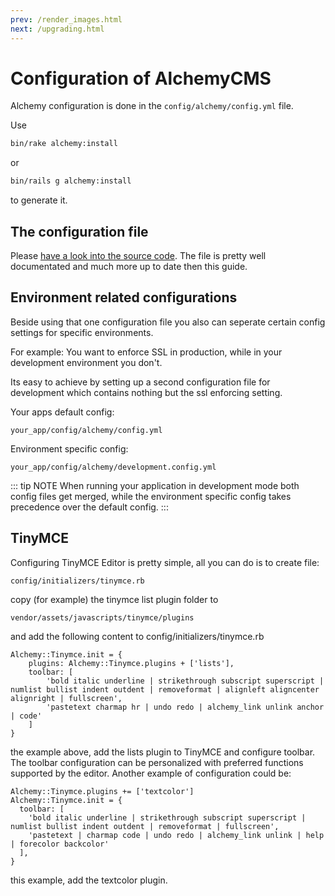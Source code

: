 ```yaml
---
prev: /render_images.html
next: /upgrading.html
---
```


# Configuration of AlchemyCMS

Alchemy configuration is done in the `config/alchemy/config.yml` file.

Use

~~~ bash
bin/rake alchemy:install
~~~

or

~~~ bash
bin/rails g alchemy:install
~~~

to generate it.

## The configuration file

Please [have a look into the source code](https://github.com/AlchemyCMS/alchemy_cms/blob/master/config/alchemy/config.yml). The file is pretty well documentated and much more up to date then this guide.

## Environment related configurations

Beside using that one configuration file you also can seperate certain config settings for specific environments.

For example: You want to enforce SSL in production, while in your development environment you don't.

Its easy to achieve by setting up a second configuration file for development which contains nothing but the ssl enforcing setting.

Your apps default config:

~~~
your_app/config/alchemy/config.yml
~~~

Environment specific config:

~~~
your_app/config/alchemy/development.config.yml
~~~

::: tip NOTE
When running your application in development mode both config files get merged, while the environment specific config takes precedence over the default config.
:::

## TinyMCE
Configuring TinyMCE Editor is pretty simple, all you can do is to create file:

~~~
config/initializers/tinymce.rb
~~~

copy (for example) the tinymce list plugin folder to 
~~~
vendor/assets/javascripts/tinymce/plugins
~~~

and add the following content to config/initializers/tinymce.rb

~~~
Alchemy::Tinymce.init = {
    plugins: Alchemy::Tinymce.plugins + ['lists'],
    toolbar: [
        'bold italic underline | strikethrough subscript superscript | numlist bullist indent outdent | removeformat | alignleft aligncenter alignright | fullscreen',
        'pastetext charmap hr | undo redo | alchemy_link unlink anchor | code'
    ]
}
~~~

the example above, add the lists plugin to TinyMCE and configure toolbar. The toolbar configuration can be personalized with preferred functions supported by the editor.
Another example of configuration could be:

~~~
Alchemy::Tinymce.plugins += ['textcolor']
Alchemy::Tinymce.init = {
  toolbar: [
    'bold italic underline | strikethrough subscript superscript | numlist bullist indent outdent | removeformat | fullscreen',
    'pastetext | charmap code | undo redo | alchemy_link unlink | help | forecolor backcolor'
  ],
}
~~~

this example, add the textcolor plugin.




